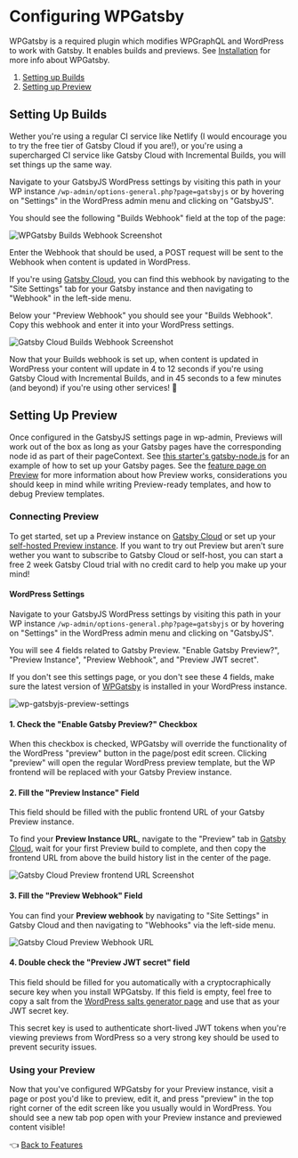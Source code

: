 # Configuring WPGatsby

WPGatsby is a required plugin which modifies WPGraphQL and WordPress to work with Gatsby. It enables builds and previews. See [Installation](../getting-started.md#required-wordpress-dependencies) for more info about WPGatsby.

1. [Setting up Builds](#setting-up-builds)
2. [Setting up Preview](#setting-up-preview)

## Setting Up Builds

Wether you're using a regular CI service like Netlify (I would encourage you to try the free tier of Gatsby Cloud if you are!), or you're using a supercharged CI service like Gatsby Cloud with Incremental Builds, you will set things up the same way.

Navigate to your GatsbyJS WordPress settings by visiting this path in your WP instance `/wp-admin/options-general.php?page=gatsbyjs` or by hovering on "Settings" in the WordPress admin menu and clicking on "GatsbyJS".

You should see the following "Builds Webhook" field at the top of the page:

![WPGatsby Builds Webhook Screenshot](/docs/assets/wp-gatsby-builds-webhook-settings.png)

Enter the Webhook that should be used, a POST request will be sent to the Webhook when content is updated in WordPress.

If you're using [Gatsby Cloud](https://www.gatsbyjs.com/dashboard/sites), you can find this webhook by navigating to the "Site Settings" tab for your Gatsby instance and then navigating to "Webhook" in the left-side menu.

Below your "Preview Webhook" you should see your "Builds Webhook". Copy this webhook and enter it into your WordPress settings.

![Gatsby Cloud Builds Webhook Screenshot](/docs/assets/gatsby-cloud-builds-webhook.png)

Now that your Builds webhook is set up, when content is updated in WordPress your content will update in 4 to 12 seconds if you're using Gatsby Cloud with Incremental Builds, and in 45 seconds to a few minutes (and beyond) if you're using other services! :rocket:

## Setting Up Preview

Once configured in the GatsbyJS settings page in wp-admin, Previews will work out of the box as long as your Gatsby pages have the corresponding node id as part of their pageContext. See [this starter's gatsby-node.js](https://github.com/TylerBarnes/using-gatsby-source-wordpress-experimental/tree/master/gatsby-node.js) for an example of how to set up your Gatsby pages. See the [feature page on Preview](../features/preview.md) for more information about how Preview works, considerations you should keep in mind while writing Preview-ready templates, and how to debug Preview templates.

### Connecting Preview

To get started, set up a Preview instance on [Gatsby Cloud](https://www.gatsbyjs.com/) or set up your [self-hosted Preview instance](https://www.gatsbyjs.org/docs/running-a-gatsby-preview-server/). If you want to try out Preview but aren't sure wether you want to subscribe to Gatsby Cloud or self-host, you can start a free 2 week Gatsby Cloud trial with no credit card to help you make up your mind!

#### WordPress Settings

Navigate to your GatsbyJS WordPress settings by visiting this path in your WP instance `/wp-admin/options-general.php?page=gatsbyjs` or by hovering on "Settings" in the WordPress admin menu and clicking on "GatsbyJS".

You will see 4 fields related to Gatsby Preview. "Enable Gatsby Preview?", "Preview Instance", "Preview Webhook", and "Preview JWT secret".

If you don't see this settings page, or you don't see these 4 fields, make sure the latest version of [WPGatsby](https://github.com/gatsbyjs/wp-gatsby) is installed in your WordPress instance.

![wp-gatsbyjs-preview-settings](/docs/assets/wp-gatsbyjs-preview-settings.png)

#### 1. Check the "Enable Gatsby Preview?" Checkbox

When this checkbox is checked, WPGatsby will override the functionality of the WordPress "preview" button in the page/post edit screen. Clicking "preview" will open the regular WordPress preview template, but the WP frontend will be replaced with your Gatsby Preview instance.

#### 2. Fill the "Preview Instance" Field

This field should be filled with the public frontend URL of your Gatsby Preview instance.

To find your **Preview Instance URL**, navigate to the "Preview" tab in [Gatsby Cloud](https://www.gatsbyjs.com/dashboard/sites), wait for your first Preview build to complete, and then copy the frontend URL from above the build history list in the center of the page.

![Gatsby Cloud Preview frontend URL Screenshot](/docs/assets/gatsby-cloud-preview-frontend-url.png)

#### 3. Fill the "Preview Webhook" Field

You can find your **Preview webhook** by navigating to "Site Settings" in Gatsby Cloud and then navigating to "Webhooks" via the left-side menu.

![Gatsby Cloud Preview Webhook URL](/docs/assets/gatsby-cloud-preview-webhook-url.png)

#### 4. Double check the "Preview JWT secret" field

This field should be filled for you automatically with a cryptocraphically secure key when you install WPGatsby. If this field is empty, feel free to copy a salt from the [WordPress salts generator page](https://api.wordpress.org/secret-key/1.1/salt) and use that as your JWT secret key.

This secret key is used to authenticate short-lived JWT tokens when you're viewing previews from WordPress so a very strong key should be used to prevent security issues.

### Using your Preview

Now that you've configured WPGatsby for your Preview instance, visit a page or post you'd like to preview, edit it, and press "preview" in the top right corner of the edit screen like you usually would in WordPress. You should see a new tab pop open with your Preview instance and previewed content visible!

:point_left: [Back to Features](./index.md)
